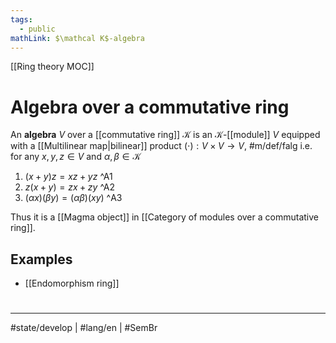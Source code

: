 ```yaml
---
tags:
  - public
mathLink: $\mathcal K$-algebra
---
```

[[Ring theory MOC]]
# Algebra over a commutative ring

An **algebra** $V$ over a [[commutative ring]] $\mathcal{K}$ is an $\mathcal{K}$-[[module]] $V$ equipped with a [[Multilinear map|bilinear]] product $(\cdot): V \times V \to V$, #m/def/falg
i.e. for any $x,y,z \in V$ and $\alpha,\beta \in \mathcal{K}$

1. $(x+y)z = xz + yz$ ^A1
2. $z(x+y) = zx + zy$ ^A2
3. $(\alpha x)(\beta y)=(\alpha  \beta)(xy)$ ^A3

Thus it is a [[Magma object]] in [[Category of modules over a commutative ring]].

## Examples

- [[Endomorphism ring]]

#
---
#state/develop  | #lang/en | #SemBr
